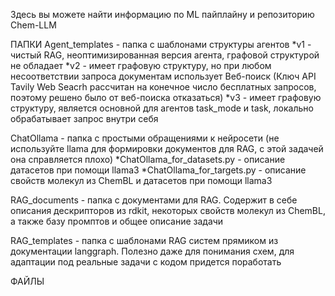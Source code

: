 Здесь вы можете найти информацию по ML пайплайну и репозиторию Chem-LLM

ПАПКИ
Agent_templates - папка с шаблонами структуры агентов
  *v1 - чистый RAG, неоптимизированная версия агента, графовой структурой не обладает
  *v2 - имеет графовую структуру, но при любом несоответствии запроса документам использует Веб-поиск (Ключ API Tavily Web Seacrh рассчитан на конечное число бесплатных запросов, поэтому решено было от веб-поиска отказаться)
  *v3 - имеет графовую структуру, является основной для агентов task_mode и task, локально обрабатывает запрос внутри себя

ChatOllama - папка с простыми обращениями к нейросети (не используйте llama для формировки документов для RAG, с этой задачей она справляется плохо)
  *ChatOllama_for_datasets.py - описание датасетов при помощи llama3 
  *ChatOllama_for_targets.py - описание свойств молекул из ChemBL и датасетов при помощи llama3

RAG_documents - папка с документами для RAG. Содержит в себе описания дескрипторов из rdkit, некоторых свойств молекул из ChemBL, а также базу промптов и общее описание задачи

RAG_templates - папка с шаблонами RAG систем прямиком из документации langgraph. Полезно даже для понимания схем, для адаптации под реальные задачи с кодом придется поработать



ФАЙЛЫ
